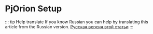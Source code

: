 # PjOrion Setup

::: tip Help translate
If you know Russian you can help by translating this article from the Russian version.
[Русская версия этой статьи](/ru/guide/first-steps/pjorion/)
:::
